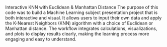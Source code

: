 Interactive KNN with Euclidean & Manhattan Distance
The purpose of this code was to build a Machine Learning subject presentation project that is both interactive and visual. It allows users to input their own data and apply the K-Nearest Neighbors (KNN) algorithm with a choice of Euclidean or Manhattan distance. The workflow integrates calculations, visualizations, and plots to display results clearly, making the learning process more engaging and easy to understand.
